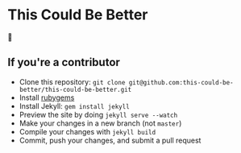 # This Could Be Better

🏡

## If you're a contributor
* Clone this repository: `git clone git@github.com:this-could-be-better/this-could-be-better.git`
* Install [rubygems](https://rubygems.org/pages/download)
* Install Jekyll: `gem install jekyll`
* Preview the site by doing `jekyll serve --watch`
* Make your changes in a new branch (not `master`)
* Compile your changes with `jekyll build`
* Commit, push your changes, and submit a pull request
